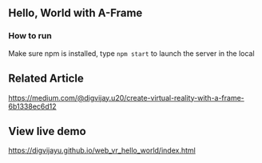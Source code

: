 ## Hello, World with A-Frame

### How to run
Make sure npm is installed, type `npm start` to launch the server in the local

## Related Article
https://medium.com/@digvijay.u20/create-virtual-reality-with-a-frame-6b1338ec6d12

## View live demo
https://digvijayu.github.io/web_vr_hello_world/index.html
